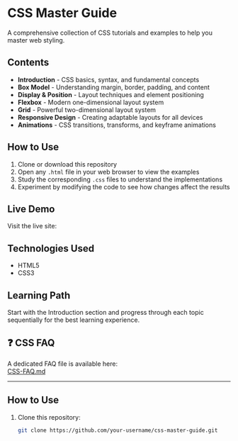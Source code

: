# CSS Master Guide

A comprehensive collection of CSS tutorials and examples to help you master web styling.

## Contents

- **Introduction** - CSS basics, syntax, and fundamental concepts
- **Box Model** - Understanding margin, border, padding, and content
- **Display & Position** - Layout techniques and element positioning
- **Flexbox** - Modern one-dimensional layout system
- **Grid** - Powerful two-dimensional layout system
- **Responsive Design** - Creating adaptable layouts for all devices
- **Animations** - CSS transitions, transforms, and keyframe animations

## How to Use

1. Clone or download this repository
2. Open any `.html` file in your web browser to view the examples
3. Study the corresponding `.css` files to understand the implementations
4. Experiment by modifying the code to see how changes affect the results


## Live Demo

Visit the live site: 

## Technologies Used

- HTML5
- CSS3

## Learning Path

Start with the Introduction section and progress through each topic sequentially for the best learning experience.

## ❓ CSS FAQ

A dedicated FAQ file is available here:  
[CSS-FAQ.md](CSS-FAQ.md)

---

## How to Use
1. Clone this repository:
   ```bash
   git clone https://github.com/your-username/css-master-guide.git
